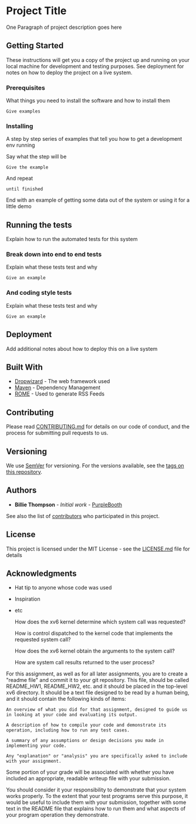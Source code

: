 # Project Title

One Paragraph of project description goes here

## Getting Started

These instructions will get you a copy of the project up and running on your local machine for development and testing purposes. See deployment for notes on how to deploy the project on a live system.

### Prerequisites

What things you need to install the software and how to install them

```
Give examples
```

### Installing

A step by step series of examples that tell you how to get a development env running

Say what the step will be

```
Give the example
```

And repeat

```
until finished
```

End with an example of getting some data out of the system or using it for a little demo

## Running the tests

Explain how to run the automated tests for this system

### Break down into end to end tests

Explain what these tests test and why

```
Give an example
```

### And coding style tests

Explain what these tests test and why

```
Give an example
```

## Deployment

Add additional notes about how to deploy this on a live system

## Built With

* [Dropwizard](http://www.dropwizard.io/1.0.2/docs/) - The web framework used
* [Maven](https://maven.apache.org/) - Dependency Management
* [ROME](https://rometools.github.io/rome/) - Used to generate RSS Feeds

## Contributing

Please read [CONTRIBUTING.md](https://gist.github.com/PurpleBooth/b24679402957c63ec426) for details on our code of conduct, and the process for submitting pull requests to us.

## Versioning

We use [SemVer](http://semver.org/) for versioning. For the versions available, see the [tags on this repository](https://github.com/your/project/tags). 

## Authors

* **Billie Thompson** - *Initial work* - [PurpleBooth](https://github.com/PurpleBooth)

See also the list of [contributors](https://github.com/your/project/contributors) who participated in this project.

## License

This project is licensed under the MIT License - see the [LICENSE.md](LICENSE.md) file for details

## Acknowledgments

* Hat tip to anyone whose code was used
* Inspiration
* etc



    How does the xv6 kernel determine which system call was requested?

    How is control dispatched to the kernel code that implements the requested system call?

    How does the xv6 kernel obtain the arguments to the system call?

    How are system call results returned to the user process?
    
 For this assignment, as well as for all later assignments, you are to create a "readme file" and commit it to your git repository. This file, should be called README_HW1, README_HW2, etc. and it should be placed in the top-level xv6 directory. It should be a text file designed to be read by a human being, and it should contain the following kinds of items:

    An overview of what you did for that assignment, designed to guide us in looking at your code and evaluating its output.

    A description of how to compile your code and demonstrate its operation, including how to run any test cases.

    A summary of any assumptions or design decisions you made in implementing your code.

    Any "explanation" or "analysis" you are specifically asked to include with your assignment.

Some portion of your grade will be associated with whether you have included an appropriate, readable writeup file with your submission. 

You should consider it your responsibility to demonstrate that your system works properly.  To the extent that your test programs serve this purpose, it would be useful to include them with your submission, together with some text in the README file that explains how to run them and what aspects of your program operation they demonstrate.